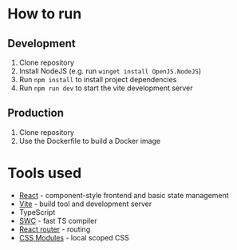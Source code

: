 # How to run
## Development
1. Clone repository
2. Install NodeJS (e.g. run `winget install OpenJS.NodeJS`)
3. Run `npm install` to install project dependencies
4. Run `npm run dev` to start the vite development server

## Production
1. Clone repository
2. Use the Dockerfile to build a Docker image

# Tools used
- [React](https://react.dev/reference/react) - component-style frontend and basic state management
- [Vite](https://vite.dev/) - build tool and development server
- TypeScript
- [SWC](https://github.com/vitejs/vite-plugin-react-swc) - fast TS compiler
- [React router](https://reactrouter.com/home) - routing
- [CSS Modules](https://github.com/css-modules/css-modules) - local scoped CSS

